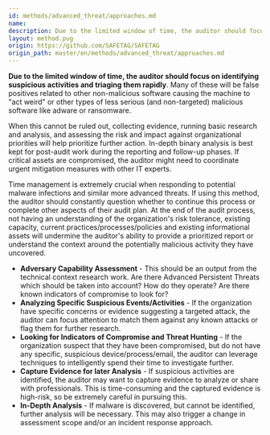 ```yaml
---
id: methods/advanced_threat/approaches.md
name: 
description: Due to the limited window of time, the auditor should focus on identifying suspicious activities and triaging them rapidly. Many of these will be false positives related to other non-malicious software causing the machine to act...
layout: method.pug
origin: https://github.com/SAFETAG/SAFETAG
origin_path: master/en/methods/advanced_threat/approaches.md
---
```

**Due to the limited window of time, the auditor should focus on identifying suspicious activities and triaging them rapidly**. Many of these will be false positives related to other non-malicious software causing the machine to "act weird" or other types of less serious (and non-targeted) malicious software like adware or ransomware.

When this cannot be ruled out, collecting evidence, running basic research and analysis, and assessing the risk and impact against organizational priorities will help prioritize further action. In-depth binary analysis is best kept for post-audit work during the reporting and follow-up phases. If critical assets are compromised, the auditor might need to coordinate urgent mitigation measures with other IT experts.

Time management is extremely crucial when responding to potential malware infections and similar more advanced threats. If using this method, the auditor should constantly question whether to continue this process or complete other aspects of their audit plan. At the end of the audit process, not having an understanding of the organization's risk tolerance, existing capacity, current practices/processes/policies and existing informational assets will undermine the auditor's ability to provide a prioritized report or understand the context around the potentially malicious activity they have uncovered.

* **Adversary Capability Assessment** - This should be an output from the technical context research work. Are there Advanced Persistent Threats which should be taken into account? How do they operate? Are there known indicators of compromise to look for?
* **Analyzing Specific Suspicious Events/Activities** - If the organization have specific concerns or evidence suggesting a targeted attack, the auditor can focus attention to match them against any known attacks or flag them for further research.
* **Looking for Indicators of Compromise and Threat Hunting** - If the organization suspect that they have been compromised, but do not have any specific, suspicious device/process/email, the auditor can leverage techniques to intelligently spend their time to investigate further.
* **Capture Evidence for later Analysis** - If suspicious activities are identified, the auditor may want to capture evidence to analyze or share with professionals. This is time-consuming and the captured evidence is high-risk, so be extremely careful in pursuing this.
* **In-Depth Analysis** - If malware is discovered, but cannot be identified, further analysis will be necessary. This may also trigger a change in assessment scope and/or an incident response approach.


